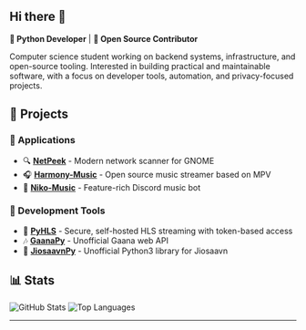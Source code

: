 ## Hi there 👋

**🐍 Python Developer** | **🌟 Open Source Contributor**

Computer science student working on backend systems, infrastructure, and open-source tooling. Interested in building practical and maintainable software, with a focus on developer tools, automation, and privacy-focused projects.

## 📂 Projects

### 🏬 Applications

-   🔍 **[NetPeek](https://github.com/ZingyTomato/NetPeek)** - Modern network scanner for GNOME
-   🎧 **[Harmony-Music](https://github.com/ZingyTomato/Harmony-Music)** - Open source music streamer based on MPV
-   🤖 **[Niko-Music](https://github.com/ZingyTomato/Niko-Music)** - Feature-rich Discord music bot

### 🔧 Development Tools

-   📡 **[PyHLS](https://github.com/ZingyTomato/PyHLS)** - Secure, self-hosted HLS streaming with token-based access
-   🎶 **[GaanaPy](https://github.com/ZingyTomato/GaanaPy)** - Unofficial Gaana web API 
-   🎼 **[JiosaavnPy](https://github.com/ZingyTomato/JiosaavnPy)** - Unofficial Python3 library for Jiosaavn

## 📊 Stats

![GitHub Stats](https://github-readme-stats.vercel.app/api?username=ZingyTomato&show_icons=true&theme=dark&hide_border=true&bg_color=0d1117) ![Top Languages](https://github-readme-stats.vercel.app/api/top-langs/?username=ZingyTomato&layout=compact&theme=dark&hide_border=true&bg_color=0d1117)

----------
